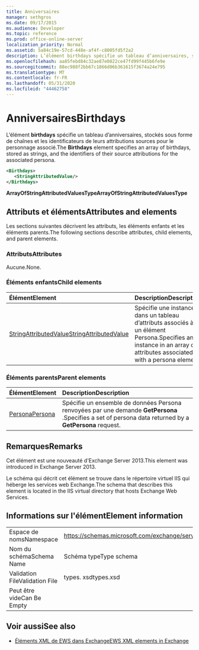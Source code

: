 ```yaml
---
title: Anniversaires
manager: sethgros
ms.date: 09/17/2015
ms.audience: Developer
ms.topic: reference
ms.prod: office-online-server
localization_priority: Normal
ms.assetid: 5a84c19e-57cd-448e-af4f-c8005fd5f2a2
description: L’élément birthdays spécifie un tableau d’anniversaires, stockés sous forme de chaînes et les identificateurs de leurs attributions sources pour le personnage associé.
ms.openlocfilehash: aa85febd84c32ae87e0822ce47fd99f445b6fe9e
ms.sourcegitcommit: 88ec988f2bb67c1866d06b361615f3674a24e795
ms.translationtype: MT
ms.contentlocale: fr-FR
ms.lasthandoff: 05/31/2020
ms.locfileid: "44462758"
---
```

# <a name="birthdays"></a><span data-ttu-id="0b026-103">Anniversaires</span><span class="sxs-lookup"><span data-stu-id="0b026-103">Birthdays</span></span>

<span data-ttu-id="0b026-104">L’élément **birthdays** spécifie un tableau d’anniversaires, stockés sous forme de chaînes et les identificateurs de leurs attributions sources pour le personnage associé.</span><span class="sxs-lookup"><span data-stu-id="0b026-104">The **Birthdays** element specifies an array of birthdays, stored as strings, and the identifiers of their source attributions for the associated persona.</span></span> 
  
```XML
<Birthdays>
   <StringAttributedValue/>
</Birthdays>
```

 <span data-ttu-id="0b026-105">**ArrayOfStringAttributedValuesType**</span><span class="sxs-lookup"><span data-stu-id="0b026-105">**ArrayOfStringAttributedValuesType**</span></span>
## <a name="attributes-and-elements"></a><span data-ttu-id="0b026-106">Attributs et éléments</span><span class="sxs-lookup"><span data-stu-id="0b026-106">Attributes and elements</span></span>

<span data-ttu-id="0b026-107">Les sections suivantes décrivent les attributs, les éléments enfants et les éléments parents.</span><span class="sxs-lookup"><span data-stu-id="0b026-107">The following sections describe attributes, child elements, and parent elements.</span></span>
  
### <a name="attributes"></a><span data-ttu-id="0b026-108">Attributs</span><span class="sxs-lookup"><span data-stu-id="0b026-108">Attributes</span></span>

<span data-ttu-id="0b026-109">Aucune.</span><span class="sxs-lookup"><span data-stu-id="0b026-109">None.</span></span>
  
### <a name="child-elements"></a><span data-ttu-id="0b026-110">Éléments enfants</span><span class="sxs-lookup"><span data-stu-id="0b026-110">Child elements</span></span>

|<span data-ttu-id="0b026-111">**Élément**</span><span class="sxs-lookup"><span data-stu-id="0b026-111">**Element**</span></span>|<span data-ttu-id="0b026-112">**Description**</span><span class="sxs-lookup"><span data-stu-id="0b026-112">**Description**</span></span>|
|:-----|:-----|
|[<span data-ttu-id="0b026-113">StringAttributedValue</span><span class="sxs-lookup"><span data-stu-id="0b026-113">StringAttributedValue</span></span>](stringattributedvalue.md) <br/> |<span data-ttu-id="0b026-114">Spécifie une instance dans un tableau d’attributs associés à un élément Persona.</span><span class="sxs-lookup"><span data-stu-id="0b026-114">Specifies an instance in an array of attributes associated with a persona element.</span></span>  <br/> |
   
### <a name="parent-elements"></a><span data-ttu-id="0b026-115">Éléments parents</span><span class="sxs-lookup"><span data-stu-id="0b026-115">Parent elements</span></span>

|<span data-ttu-id="0b026-116">**Élément**</span><span class="sxs-lookup"><span data-stu-id="0b026-116">**Element**</span></span>|<span data-ttu-id="0b026-117">**Description**</span><span class="sxs-lookup"><span data-stu-id="0b026-117">**Description**</span></span>|
|:-----|:-----|
|[<span data-ttu-id="0b026-118">Persona</span><span class="sxs-lookup"><span data-stu-id="0b026-118">Persona</span></span>](persona.md) <br/> |<span data-ttu-id="0b026-119">Spécifie un ensemble de données Persona renvoyées par une demande **GetPersona** .</span><span class="sxs-lookup"><span data-stu-id="0b026-119">Specifies a set of persona data returned by a **GetPersona** request.</span></span>  <br/> |
   
## <a name="remarks"></a><span data-ttu-id="0b026-120">Remarques</span><span class="sxs-lookup"><span data-stu-id="0b026-120">Remarks</span></span>

<span data-ttu-id="0b026-121">Cet élément est une nouveauté d'Exchange Server 2013.</span><span class="sxs-lookup"><span data-stu-id="0b026-121">This element was introduced in Exchange Server 2013.</span></span>
  
<span data-ttu-id="0b026-122">Le schéma qui décrit cet élément se trouve dans le répertoire virtuel IIS qui héberge les services web Exchange.</span><span class="sxs-lookup"><span data-stu-id="0b026-122">The schema that describes this element is located in the IIS virtual directory that hosts Exchange Web Services.</span></span>
  
## <a name="element-information"></a><span data-ttu-id="0b026-123">Informations sur l'élément</span><span class="sxs-lookup"><span data-stu-id="0b026-123">Element information</span></span>

|||
|:-----|:-----|
|<span data-ttu-id="0b026-124">Espace de noms</span><span class="sxs-lookup"><span data-stu-id="0b026-124">Namespace</span></span>  <br/> |https://schemas.microsoft.com/exchange/services/2006/types  <br/> |
|<span data-ttu-id="0b026-125">Nom du schéma</span><span class="sxs-lookup"><span data-stu-id="0b026-125">Schema Name</span></span>  <br/> |<span data-ttu-id="0b026-126">Schéma type</span><span class="sxs-lookup"><span data-stu-id="0b026-126">Type schema</span></span>  <br/> |
|<span data-ttu-id="0b026-127">Validation File</span><span class="sxs-lookup"><span data-stu-id="0b026-127">Validation File</span></span>  <br/> |<span data-ttu-id="0b026-128">types. xsd</span><span class="sxs-lookup"><span data-stu-id="0b026-128">types.xsd</span></span>  <br/> |
|<span data-ttu-id="0b026-129">Peut être vide</span><span class="sxs-lookup"><span data-stu-id="0b026-129">Can Be Empty</span></span>  <br/> ||
   
## <a name="see-also"></a><span data-ttu-id="0b026-130">Voir aussi</span><span class="sxs-lookup"><span data-stu-id="0b026-130">See also</span></span>



- [<span data-ttu-id="0b026-131">Éléments XML de EWS dans Exchange</span><span class="sxs-lookup"><span data-stu-id="0b026-131">EWS XML elements in Exchange</span></span>](ews-xml-elements-in-exchange.md)

